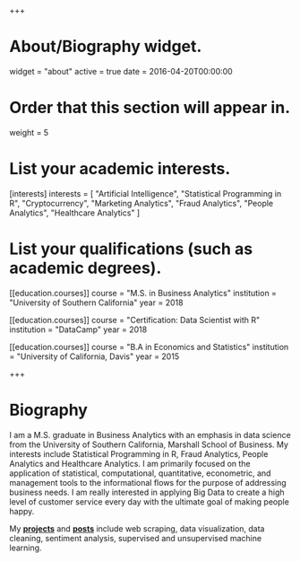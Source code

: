 +++
# About/Biography widget.
widget = "about"
active = true
date = 2016-04-20T00:00:00

# Order that this section will appear in.
weight = 5

# List your academic interests.
[interests]
  interests = [
    "Artificial Intelligence",
    "Statistical Programming in R",
    "Cryptocurrency",
    "Marketing Analytics",
    "Fraud Analytics",
    "People Analytics",
    "Healthcare Analytics"
  ]

# List your qualifications (such as academic degrees).
[[education.courses]]
  course = "M.S. in Business Analytics"
  institution = "University of Southern California"
  year = 2018

[[education.courses]]
  course = "Certification: Data Scientist with R"
  institution = "DataCamp"
  year = 2018

[[education.courses]]
  course = "B.A in Economics and Statistics"
  institution = "University of California, Davis"
  year = 2015
 
+++

# Biography

I am a M.S. graduate in Business Analytics with an emphasis in data science from the University of Southern California, Marshall School of Business. My interests include Statistical Programming in R, Fraud Analytics, People Analytics and Healthcare Analytics. I am primarily focused on the application of statistical, computational, quantitative, econometric, and management tools to the informational flows for the purpose of addressing business needs. I am really interested in applying Big Data to create a high level of customer service every day with the ultimate goal of making people happy. 

My **<a href="#projects">projects</a>** and **<a href="#posts">posts</a>** include web scraping, data visualization, data cleaning, sentiment analysis, supervised and unsupervised machine learning.
